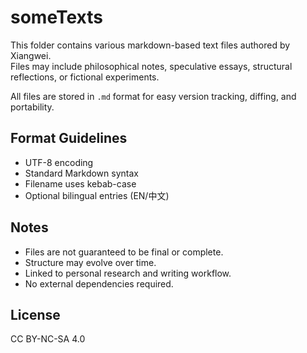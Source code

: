 # someTexts

This folder contains various markdown-based text files authored by Xiangwei.  
Files may include philosophical notes, speculative essays, structural reflections, or fictional experiments.

All files are stored in `.md` format for easy version tracking, diffing, and portability.

## Format Guidelines

- UTF-8 encoding
- Standard Markdown syntax
- Filename uses kebab-case
- Optional bilingual entries (EN/中文)

## Notes

- Files are not guaranteed to be final or complete.
- Structure may evolve over time.
- Linked to personal research and writing workflow.
- No external dependencies required.

## License
CC BY-NC-SA 4.0
